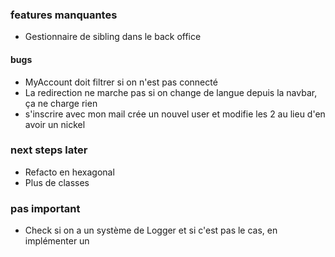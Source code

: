 ### features manquantes

- Gestionnaire de sibling dans le back office

#### bugs

- MyAccount doit filtrer si on n'est pas connecté
- La redirection ne marche pas si on change de langue depuis la navbar, ça ne charge rien
- s'inscrire avec mon mail crée un nouvel user et modifie les 2 au lieu d'en avoir un nickel

### next steps later

- Refacto en hexagonal
- Plus de classes

### pas important

- Check si on a un système de Logger et si c'est pas le cas, en implémenter un
